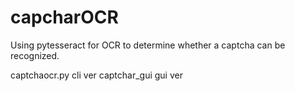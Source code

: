 # capcharOCR
Using pytesseract for OCR to determine whether a captcha can be recognized.

captchaocr.py cli ver
captchar_gui gui ver 

